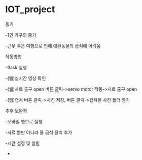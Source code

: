 # IOT_project

동기

-1인 가구의 증가

-근무 혹은 여행으로 인해 애완동물의 급식에 어려움

작동방법

-flask 실행

-(웹)실시간 영상 확인

-(웹)사료 출구 open 버튼 클릭->servo motor 작동->사료 출구 open

-(웹)캡쳐 버튼 클릭->사진 저장, 버튼 클릭->캡쳐된 사진 폴더 열기


추후 보완점

-모바일 앱으로 실행

-사료 뿐만 아니라 물 급식 장치 추가

-시간 설정 및 알림

-
